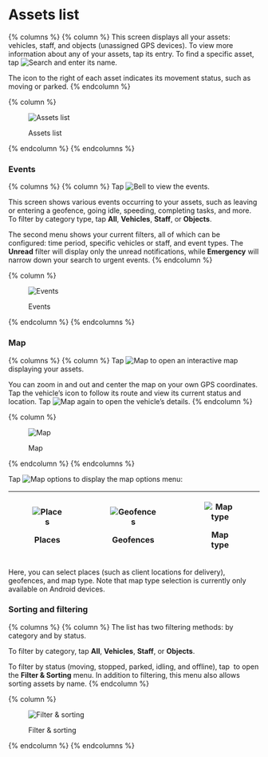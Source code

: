 # Assets list

{% columns %}
{% column %}
This screen displays all your assets: vehicles, staff, and objects (unassigned GPS devices). To view more information about any of your assets, tap its entry. To find a specific asset, tap <img src="attachments/icon2.png" alt="Search" data-size="line"> and enter its name.

The icon to the right of each asset indicates its movement status, such as moving or parked.
{% endcolumn %}

{% column %}
<figure><img src="attachments/Screenshot_20250528_104252-20250528-090654.png" alt="Assets list"><figcaption><p>Assets list</p></figcaption></figure>


{% endcolumn %}
{% endcolumns %}



### Events

{% columns %}
{% column %}
Tap <img src="attachments/icon1.png" alt="Bell" data-size="line"> to view the events.

This screen shows various events occurring to your assets, such as leaving or entering a geofence, going idle, speeding, completing tasks, and more. To filter by category type, tap **All**, **Vehicles**, **Staff**, or **Objects**.

The second menu shows your current filters, all of which can be configured: time period, specific vehicles or staff, and event types. The **Unread** filter will display only the unread notifications, while **Emergency** will narrow down your search to urgent events.
{% endcolumn %}

{% column %}
<figure><img src="attachments/image-20250404-102729.png" alt="Events"><figcaption><p>Events</p></figcaption></figure>


{% endcolumn %}
{% endcolumns %}



### Map

{% columns %}
{% column %}
Tap <img src="attachments/icon4.png" alt="Map" data-size="line"> to open an interactive map displaying your assets.

You can zoom in and out and center the map on your own GPS coordinates. Tap the vehicle’s icon to follow its route and view its current status and location. Tap <img src="attachments/icon4.png" alt="Map" data-size="line"> again to open the vehicle’s details.
{% endcolumn %}

{% column %}
<figure><img src="attachments/image-20250404-102815.png" alt="Map"><figcaption><p>Map</p></figcaption></figure>


{% endcolumn %}
{% endcolumns %}



Tap <img src="attachments/icon5.png" alt="Map options" data-size="line"> to display the map options menu:

| <div><figure><img src="../../../.gitbook/assets/Untitled (4).jpg" alt="Places"><figcaption><p>Places</p></figcaption></figure></div> | <div><figure><img src="../../../.gitbook/assets/Untitled (5).jpg" alt="Geofences"><figcaption><p>Geofences</p></figcaption></figure></div> | <div><figure><img src="../../../.gitbook/assets/Untitled (6).jpg" alt="Map type"><figcaption><p>Map type</p></figcaption></figure></div> |
| ------------------------------------------------------------------------------------------------------------------------------------ | ------------------------------------------------------------------------------------------------------------------------------------------ | ---------------------------------------------------------------------------------------------------------------------------------------- |

Here, you can select places (such as client locations for delivery), geofences, and map type. Note that map type selection is currently only available on Android devices.

### Sorting and filtering

{% columns %}
{% column %}
The list has two filtering methods: by category and by status.

To filter by category, tap **All**, **Vehicles**, **Staff**, or **Objects**.

To filter by status (moving, stopped, parked, idling, and offline), tap <img src="../../../.gitbook/assets/Untitled (4).png" alt="" data-size="line"> to open the **Filter & Sorting** menu. In addition to filtering, this menu also allows sorting assets by name.
{% endcolumn %}

{% column %}
<figure><img src="attachments/image-20250404-102956.png" alt="Filter &#x26; sorting"><figcaption><p>Filter &#x26; sorting</p></figcaption></figure>


{% endcolumn %}
{% endcolumns %}

